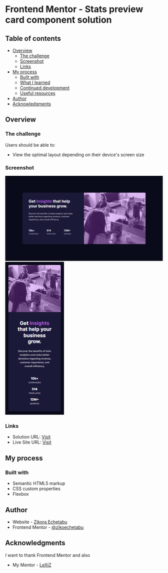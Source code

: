 # Frontend Mentor - Stats preview card component solution

## Table of contents

- [Overview](#overview)
  - [The challenge](#the-challenge)
  - [Screenshot](#screenshot)
  - [Links](#links)
- [My process](#my-process)
  - [Built with](#built-with)
  - [What I learned](#what-i-learned)
  - [Continued development](#continued-development)
  - [Useful resources](#useful-resources)
- [Author](#author)
- [Acknowledgments](#acknowledgments)

## Overview

### The challenge

Users should be able to:

- View the optimal layout depending on their device's screen size

### Screenshot

![desktop](./design/desktop%20view.png)
![mobile](./design/mobile%20view.png)

### Links

- Solution URL: [Visit](https://github.com/zikoechetabu/stats-preview)
- Live Site URL: [Visit](zikky-stats.vercel.com)

## My process

### Built with

- Semantic HTML5 markup
- CSS custom properties
- Flexbox

## Author

- Website - [Zikora Echetabu](https://www.your-site.com)
- Frontend Mentor - [@zikoechetabu](https://www.frontendmentor.io/profile/zikoechetabu)


## Acknowledgments

I want to thank Frontend Mentor and also
- My Mentor - [LeXiZ](https://twitter.com/lexiz_uchenna_)